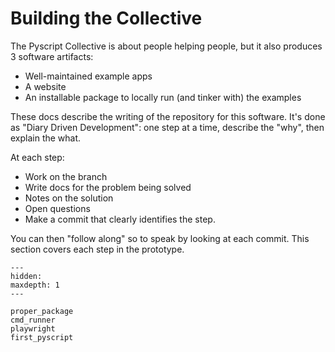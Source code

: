 # Building the Collective

The Pyscript Collective is about people helping people, but it also produces 3 software artifacts:

- Well-maintained example apps
- A website
- An installable package to locally run (and tinker with) the examples

These docs describe the writing of the repository for this software.
It's done as "Diary Driven Development": one step at a time, describe the "why", then explain the what.

At each step:

- Work on the branch
- Write docs for the problem being solved
- Notes on the solution
- Open questions
- Make a commit that clearly identifies the step.

You can then "follow along" so to speak by looking at each commit.
This section covers each step in the prototype.

```{toctree}
---
hidden:
maxdepth: 1
---

proper_package
cmd_runner
playwright
first_pyscript
```
